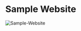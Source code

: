 # Sample Website

![Sample-Website](https://github.com/lvcc-wad/Students/tree/master/ACT/Diverson-Christian/Sample-Website)
